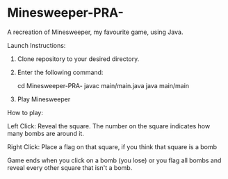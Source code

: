 # Minesweeper-PRA-
A recreation of Minesweeper, my favourite game, using Java.

Launch Instructions:

1) Clone repository to your desired directory.

2) Enter the following command:

    cd Minesweeper-PRA-
    javac main/main.java
    java main/main

3) Play Minesweeper

How to play:

Left Click: Reveal the square. The number on the square indicates how many bombs are around it.

Right Click: Place a flag on that square, if you think that square is a bomb

Game ends when you click on a bomb (you lose) or you flag all bombs and reveal every other square that isn't a bomb.
    
